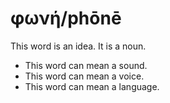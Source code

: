 # φωνή/phōnē
This word is an idea. It is a noun.
* This word can mean a sound.
* This word can mean a voice.
* This word can mean a language.
